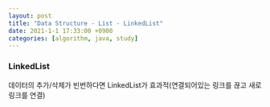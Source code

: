 ```yaml
---
layout: post
title: "Data Structure - List - LinkedList"
date: 2021-1-1 17:33:00 +0900
categories: [algorithm, java, study]
---
```


### LinkedList

데이터의 추가/삭제가 빈번하다면 LinkedList가 효과적(연결되어있는 링크를 끊고 새로 링크를 연결)<br>
